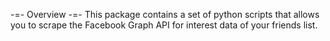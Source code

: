 
-=- Overview -=-
This package contains a set of python scripts that allows you to scrape the Facebook 
Graph API for interest data of your friends list.

